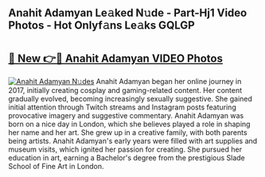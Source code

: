 ## Anahit Adamyan Le𝚊ked N𝚞de - Part-Hj1 Video Photos - Hot Onlyf𝚊ns Le𝚊ks GQLGP

# <h2><a href="http://ab85670.deff.icu/?id=Anahit+Adamyan">🔗 New 👉🔴 Anahit Adamyan VIDEO Photos</a></h2>

[![Anahit Adamyan N𝚞des](https://i.imgur.com/rIISA9y.gif)](http://ab85670.deff.icu/?id=Anahit+Adamyan)
Anahit Adamyan began her online journey in 2017, initially creating cosplay and gaming-related content. Her content gradually evolved, becoming increasingly sexually suggestive. She gained initial attention through Twitch streams and Instagram posts featuring provocative imagery and suggestive commentary. Anahit Adamyan was born on a nice day in London, which she believes played a role in shaping her name and her art. She grew up in a creative family, with both parents being artists. Anahit Adamyan's early years were filled with art supplies and museum visits, which ignited her passion for creating. She pursued her education in art, earning a Bachelor's degree from the prestigious Slade School of Fine Art in London.
